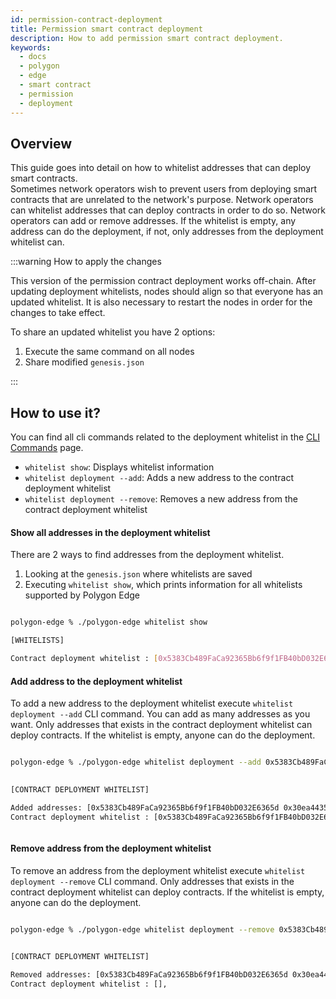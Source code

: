 ```yaml
---
id: permission-contract-deployment
title: Permission smart contract deployment
description: How to add permission smart contract deployment.
keywords:
  - docs
  - polygon
  - edge
  - smart contract
  - permission
  - deployment
---
```


## Overview

This guide goes into detail on how to whitelist addresses that can deploy smart contracts. <br/> 
Sometimes network operators wish to prevent users from deploying smart contracts that are unrelated to the network's purpose. Network operators can whitelist addresses that can deploy contracts in order to do so. Network operators can add or remove addresses. If the whitelist is empty, any address can do the deployment, if not, only addresses from the deployment whitelist can.

:::warning How to apply the changes

This version of the permission contract deployment works off-chain. After updating deployment whitelists, nodes should align so that everyone has an updated whitelist. It is also necessary to restart the nodes in order for the changes to take effect. <br/>

To share an updated whitelist you have 2 options:
1. Execute the same command on all nodes
2. Share modified `genesis.json`

:::

## How to use it?


You can find all cli commands related to the deployment whitelist in the [CLI Commands](/docs/edge/get-started/cli-commands#whitelist-commands) page.

* `whitelist show`: Displays whitelist information
* `whitelist deployment --add`:  Adds a new address to the contract deployment whitelist
* `whitelist deployment --remove`:  Removes a new address from the contract deployment whitelist

#### Show all addresses in the deployment whitelist

There are 2 ways to find addresses from the deployment whitelist.
1. Looking at the `genesis.json` where whitelists are saved
2. Executing `whitelist show`, which prints information for all whitelists supported by Polygon Edge

```bash

polygon-edge % ./polygon-edge whitelist show 

[WHITELISTS]

Contract deployment whitelist : [0x5383Cb489FaCa92365Bb6f9f1FB40bD032E6365d],


```

#### Add address to the deployment whitelist

To add a new address to the deployment whitelist execute `whitelist deployment --add` CLI command. You can add as many addresses as you want. Only addresses that exists in the contract deployment whitelist can deploy contracts. If the whitelist is empty, anyone can do the deployment.

```bash

polygon-edge % ./polygon-edge whitelist deployment --add 0x5383Cb489FaCa92365Bb6f9f1FB40bD032E6365d --add 0x30ea4435167Ee91f9f874b5a894F3282A956C3FF
 

[CONTRACT DEPLOYMENT WHITELIST]

Added addresses: [0x5383Cb489FaCa92365Bb6f9f1FB40bD032E6365d 0x30ea4435167Ee91f9f874b5a894F3282A956C3FF],
Contract deployment whitelist : [0x5383Cb489FaCa92365Bb6f9f1FB40bD032E6365d 0x30ea4435167Ee91f9f874b5a894F3282A956C3FF],



```

#### Remove address from the deployment whitelist

To remove an address from the deployment whitelist execute `whitelist deployment --remove` CLI command. Only addresses that exists in the contract deployment whitelist can deploy contracts. If the whitelist is empty, anyone can do the deployment.

```bash

polygon-edge % ./polygon-edge whitelist deployment --remove 0x5383Cb489FaCa92365Bb6f9f1FB40bD032E6365d --remove 0x30ea4435167Ee91f9f874b5a894F3282A956C3FF
 

[CONTRACT DEPLOYMENT WHITELIST]

Removed addresses: [0x5383Cb489FaCa92365Bb6f9f1FB40bD032E6365d 0x30ea4435167Ee91f9f874b5a894F3282A956C3FF],
Contract deployment whitelist : [],



```